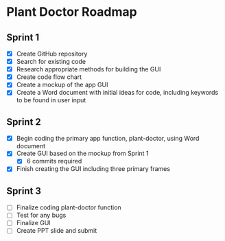 # Plant Doctor Roadmap

## Sprint 1
- [x] Create GitHub repository
- [x] Search for existing code
- [x] Research appropriate methods for building the GUI
- [x] Create code flow chart
- [x] Create a mockup of the app GUI
- [x] Create a Word document with initial ideas for code, including keywords to be found in user input

## Sprint 2
- [x] Begin coding the primary app function, plant-doctor, using Word document
- [x] Create GUI based on the mockup from Sprint 1
    - [x] 6 commits required
- [x] Finish creating the GUI including three primary frames 

## Sprint 3
- [ ] Finalize coding plant-doctor function
- [ ] Test for any bugs
- [ ] Finalize GUI
- [ ] Create PPT slide and submit

